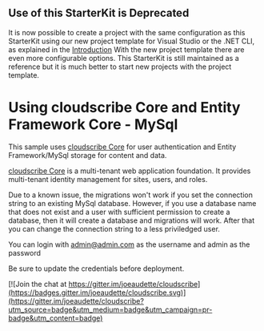 ## Use of this StarterKit is Deprecated
It is now possible to create a project with the same configuration as this StarterKit using our new project template for Visual Studio or the .NET CLI, as explained in the [Introduction](https://www.cloudscribe.com/docs/introduction)
With the new project template there are even more configurable options. This StarterKit is still maintained as a reference but it is much better to start new projects with the project template.

# Using cloudscribe Core and Entity Framework Core - MySql

This sample uses [cloudscribe Core](https://github.com/joeaudette/cloudscribe) for user authentication and Entity Framework/MySql storage for content and data.

[cloudscribe Core](https://github.com/joeaudette/cloudscribe) is a multi-tenant web application foundation. It provides multi-tenant identity management for sites, users, and roles.

Due to a known issue, the migrations won't work if you set the connection string to an existing MySql database. However, if you use a database name that does not exist and a user with sufficient permission to create a database, then it will create a database and migrations will work. After that you can change the connection string to a less priviledged user.

You can login with admin@admin.com as the username and admin as the password

Be sure to update the credentials before deployment.

[![Join the chat at https://gitter.im/joeaudette/cloudscribe](https://badges.gitter.im/joeaudette/cloudscribe.svg)](https://gitter.im/joeaudette/cloudscribe?utm_source=badge&utm_medium=badge&utm_campaign=pr-badge&utm_content=badge)




